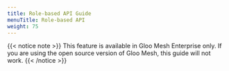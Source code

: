 ```yaml
---
title: Role-based API Guide
menuTitle: Role-based API
weight: 75
---
```


{{< notice note >}}
This feature is available in Gloo Mesh Enterprise only. If you are using the open source version of Gloo Mesh, this guide will not work.
{{< /notice >}}


